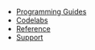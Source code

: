 *   [Programming Guides](/docs/programming-guides)
*   [Codelabs](/docs/codelabs)
*   [Reference](/docs/reference/reference-guides)
*   [Support](/docs/support)

